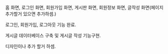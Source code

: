 홈 화면, 로그인 화면, 회원가입 화면, 게시판 화면, 회원정보 화면, 글작성 화면(페이지 추가할거 있으면 추가하셈.)

로그인, 회원가입, 로그아웃 기능 완료.

게시글 데이터베이스 구축 및 게시글 작성 기능구현.

디자인이나 추가 할거 하셈.
